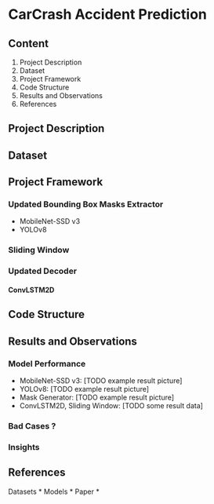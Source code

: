 # CarCrash Accident Prediction


## Content

1. Project Description
2. Dataset
3. Project Framework
4. Code Structure
5. Results and Observations
6. References

## Project Description


## Dataset


## Project Framework
### Updated Bounding Box Masks Extractor
* MobileNet-SSD v3
* YOLOv8
### Sliding Window
### Updated Decoder
#### ConvLSTM2D


## Code Structure

## Results and Observations

### Model Performance
* MobileNet-SSD v3: [TODO example result picture]
* YOLOv8: [TODO example result picture]
* Mask Generator: [TODO example result picture]
* ConvLSTM2D, Sliding Window: [TODO some result data]
### Bad Cases ?

### Insights

## References
Datasets
* 
Models
* 
Paper
* 
